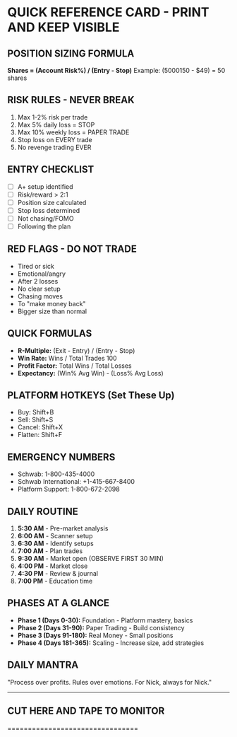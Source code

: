 # QUICK REFERENCE CARD - PRINT AND KEEP VISIBLE

## POSITION SIZING FORMULA

**Shares = (Account   Risk%) / (Entry - Stop)**
Example: ($5000   1%) / ($50 - $49) = 50 shares

## RISK RULES - NEVER BREAK

1. Max 1-2% risk per trade
2. Max 5% daily loss = STOP
3. Max 10% weekly loss = PAPER TRADE
4. Stop loss on EVERY trade
5. No revenge trading EVER

## ENTRY CHECKLIST

- [ ] A+ setup identified
- [ ] Risk/reward > 2:1
- [ ] Position size calculated
- [ ] Stop loss determined
- [ ] Not chasing/FOMO
- [ ] Following the plan

## RED FLAGS - DO NOT TRADE

- Tired or sick
- Emotional/angry
- After 2 losses
- No clear setup
- Chasing moves
- To "make money back"
- Bigger size than normal

## QUICK FORMULAS

- **R-Multiple:** (Exit - Entry) / (Entry - Stop)
- **Win Rate:** Wins / Total Trades   100
- **Profit Factor:** Total Wins / Total Losses
- **Expectancy:** (Win%   Avg Win) - (Loss%   Avg Loss)

## PLATFORM HOTKEYS (Set These Up)

- Buy: Shift+B
- Sell: Shift+S
- Cancel: Shift+X
- Flatten: Shift+F

## EMERGENCY NUMBERS

- Schwab: 1-800-435-4000
- Schwab International: +1-415-667-8400
- Platform Support: 1-800-672-2098

## DAILY ROUTINE

1. **5:30 AM** - Pre-market analysis
2. **6:00 AM** - Scanner setup
3. **6:30 AM** - Identify setups
4. **7:00 AM** - Plan trades
5. **9:30 AM** - Market open (OBSERVE FIRST 30 MIN)
6. **4:00 PM** - Market close
7. **4:30 PM** - Review & journal
8. **7:00 PM** - Education time

## PHASES AT A GLANCE

- **Phase 1 (Days 0-30):** Foundation - Platform mastery, basics
- **Phase 2 (Days 31-90):** Paper Trading - Build consistency
- **Phase 3 (Days 91-180):** Real Money - Small positions
- **Phase 4 (Days 181-365):** Scaling - Increase size, add strategies

## DAILY MANTRA

"Process over profits. Rules over emotions. For Nick, always for Nick."

---

## CUT HERE AND TAPE TO MONITOR

================================

